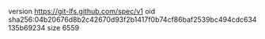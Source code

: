 version https://git-lfs.github.com/spec/v1
oid sha256:04b20676d8b2c42670d93f2b1417f0b74cf86baf2539bc494cdc634135b69234
size 6559
